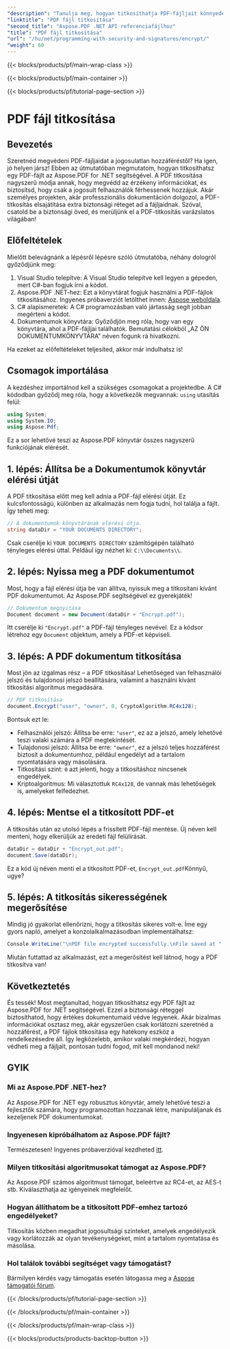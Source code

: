 ```yaml
---
"description": "Tanulja meg, hogyan titkosíthatja PDF-fájljait könnyedén az Aspose.PDF for .NET segítségével. Védje bizalmas adatait egyszerű, lépésről lépésre szóló útmutatónkkal."
"linktitle": "PDF fájl titkosítása"
"second_title": "Aspose.PDF .NET API referenciafájlhoz"
"title": "PDF fájl titkosítása"
"url": "/hu/net/programming-with-security-and-signatures/encrypt/"
"weight": 60
---
```


{{< blocks/products/pf/main-wrap-class >}}

{{< blocks/products/pf/main-container >}}

{{< blocks/products/pf/tutorial-page-section >}}

# PDF fájl titkosítása

## Bevezetés

Szeretnéd megvédeni PDF-fájljaidat a jogosulatlan hozzáféréstől? Ha igen, jó helyen jársz! Ebben az útmutatóban megmutatom, hogyan titkosíthatsz egy PDF-fájlt az Aspose.PDF for .NET segítségével. A PDF titkosítása nagyszerű módja annak, hogy megvédd az érzékeny információkat, és biztosítsd, hogy csak a jogosult felhasználók férhessenek hozzájuk. Akár személyes projekten, akár professzionális dokumentáción dolgozol, a PDF-titkosítás elsajátítása extra biztonsági réteget ad a fájljaidnak. Szóval, csatold be a biztonsági öved, és merüljünk el a PDF-titkosítás varázslatos világában!

## Előfeltételek

Mielőtt belevágnánk a lépésről lépésre szóló útmutatóba, néhány dologról győződjünk meg:

1. Visual Studio telepítve: A Visual Studio telepítve kell legyen a gépeden, mert C#-ban fogjuk írni a kódot.
2. Aspose.PDF .NET-hez: Ezt a könyvtárat fogjuk használni a PDF-fájlok titkosításához. Ingyenes próbaverziót letölthet innen: [Aspose weboldala](https://releases.aspose.com/).
3. C# alapismeretek: A C# programozásban való jártasság segít jobban megérteni a kódot.
4. Dokumentumok könyvtára: Győződjön meg róla, hogy van egy könyvtára, ahol a PDF-fájljai találhatók. Bemutatási célokból „AZ ÖN DOKUMENTUMKÖNYVTÁRA” néven fogunk rá hivatkozni.

Ha ezeket az előfeltételeket teljesíted, akkor már indulhatsz is!

## Csomagok importálása

A kezdéshez importálnod kell a szükséges csomagokat a projektedbe. A C# kódodban győződj meg róla, hogy a következők megvannak: `using` utasítás felül:

```csharp
using System;
using System.IO;
using Aspose.Pdf;
```

Ez a sor lehetővé teszi az Aspose.PDF könyvtár összes nagyszerű funkciójának elérését.

## 1. lépés: Állítsa be a Dokumentumok könyvtár elérési útját

A PDF titkosítása előtt meg kell adnia a PDF-fájl elérési útját. Ez kulcsfontosságú, különben az alkalmazás nem fogja tudni, hol találja a fájlt. Így teheti meg:

```csharp
// A dokumentumok könyvtárának elérési útja.
string dataDir = "YOUR DOCUMENTS DIRECTORY";
```

Csak cserélje ki `YOUR DOCUMENTS DIRECTORY` számítógépén található tényleges elérési úttal. Például így nézhet ki: `C:\\Documents\\`.

## 2. lépés: Nyissa meg a PDF dokumentumot

Most, hogy a fájl elérési útja be van állítva, nyissuk meg a titkosítani kívánt PDF dokumentumot. Az Aspose.PDF segítségével ez gyerekjáték!

```csharp
// Dokumentum megnyitása
Document document = new Document(dataDir + "Encrypt.pdf");
```

Itt cserélje ki `"Encrypt.pdf"` a PDF-fájl tényleges nevével. Ez a kódsor létrehoz egy `Document` objektum, amely a PDF-et képviseli.

## 3. lépés: A PDF dokumentum titkosítása

Most jön az izgalmas rész – a PDF titkosítása! Lehetőséged van felhasználói jelszó és tulajdonosi jelszó beállítására, valamint a használni kívánt titkosítási algoritmus megadására.

```csharp
// PDF titkosítása
document.Encrypt("user", "owner", 0, CryptoAlgorithm.RC4x128);
```

Bontsuk ezt le:
- Felhasználói jelszó: Állítsa be erre: `"user"`, ez az a jelszó, amely lehetővé teszi valaki számára a PDF megtekintését.
- Tulajdonosi jelszó: Állítsa be erre: `"owner"`, ez a jelszó teljes hozzáférést biztosít a dokumentumhoz, például engedélyt ad a tartalom nyomtatására vagy másolására.
- Titkosítási szint: `0` azt jelenti, hogy a titkosításhoz nincsenek engedélyek.
- Kriptoalgoritmus: Mi választottuk `RC4x128`, de vannak más lehetőségek is, amelyeket felfedezhet.

## 4. lépés: Mentse el a titkosított PDF-et

A titkosítás után az utolsó lépés a frissített PDF-fájl mentése. Új néven kell menteni, hogy elkerüljük az eredeti fájl felülírását.

```csharp
dataDir = dataDir + "Encrypt_out.pdf";
document.Save(dataDir);
```

Ez a kód új néven menti el a titkosított PDF-et, `Encrypt_out.pdf`Könnyű, ugye?

## 5. lépés: A titkosítás sikerességének megerősítése

Mindig jó gyakorlat ellenőrizni, hogy a titkosítás sikeres volt-e. Íme egy gyors napló, amelyet a konzolalkalmazásodban implementálhatsz:

```csharp
Console.WriteLine("\nPDF file encrypted successfully.\nFile saved at " + dataDir);
```

Miután futtattad az alkalmazást, ezt a megerősítést kell látnod, hogy a PDF titkosítva van!

## Következtetés

És tessék! Most megtanultad, hogyan titkosíthatsz egy PDF fájlt az Aspose.PDF for .NET segítségével. Ezzel a biztonsági réteggel biztosíthatod, hogy értékes dokumentumaid védve legyenek. Akár bizalmas információkat osztasz meg, akár egyszerűen csak korlátozni szeretnéd a hozzáférést, a PDF fájlok titkosítása egy hatékony eszköz a rendelkezésedre áll. Így legközelebb, amikor valaki megkérdezi, hogyan védheti meg a fájljait, pontosan tudni fogod, mit kell mondanod neki!

## GYIK

### Mi az Aspose.PDF .NET-hez?
Az Aspose.PDF for .NET egy robusztus könyvtár, amely lehetővé teszi a fejlesztők számára, hogy programozottan hozzanak létre, manipuláljanak és kezeljenek PDF dokumentumokat.

### Ingyenesen kipróbálhatom az Aspose.PDF fájlt?
Természetesen! Ingyenes próbaverzióval kezdheted [itt](https://releases.aspose.com/).

### Milyen titkosítási algoritmusokat támogat az Aspose.PDF?
Az Aspose.PDF számos algoritmust támogat, beleértve az RC4-et, az AES-t stb. Kiválaszthatja az igényeinek megfelelőt.

### Hogyan állíthatom be a titkosított PDF-emhez tartozó engedélyeket?
Titkosítás közben megadhat jogosultsági szinteket, amelyek engedélyezik vagy korlátozzák az olyan tevékenységeket, mint a tartalom nyomtatása és másolása.

### Hol találok további segítséget vagy támogatást?
Bármilyen kérdés vagy támogatás esetén látogassa meg a [Aspose támogatói fórum](https://forum.aspose.com/c/pdf/10).

{{< /blocks/products/pf/tutorial-page-section >}}

{{< /blocks/products/pf/main-container >}}

{{< /blocks/products/pf/main-wrap-class >}}

{{< blocks/products/products-backtop-button >}}